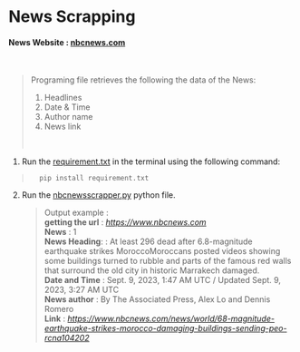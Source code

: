 #  News Scrapping
#### News Website : [nbcnews.com](https://www.nbcnews.com/)
<br>

> Programing file retrieves the following the data of the News:
>    1. Headlines 
>    2. Date & Time
>    3. Author name
>    4. News link
> 
> <br>
>

1. Run the [requirement.txt](https://github.com/dhana56/news_scrapping/blob/master/requirement.txt)
in the terminal using the following command:
>       pip install requirement.txt
2. Run the [nbcnewsscrapper.py](https://github.com/dhana56/news_scrapping/blob/master/nbcnewscrapper.py) python file. <br>
   > Output example : <br>
    >**getting the url** : *https://www.nbcnews.com* <br>
**News** :  1<br>
**News Heading**: : At least 296 dead after 6.8-magnitude earthquake strikes MoroccoMoroccans posted videos showing some buildings turned to rubble and parts of the famous red walls that surround the old city in historic Marrakech damaged.<br>
**Date and Time**  :  Sept. 9, 2023, 1:47 AM UTC / Updated Sept. 9, 2023, 3:27 AM UTC<br>
**News author** :  By The Associated Press, Alex Lo and Dennis Romero<br>
**Link** :  *https://www.nbcnews.com/news/world/68-magnitude-earthquake-strikes-morocco-damaging-buildings-sending-peo-rcna104202*

